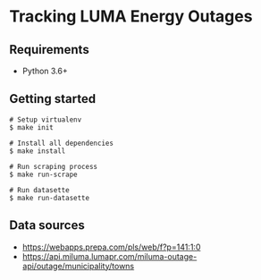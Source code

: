# Tracking LUMA Energy Outages

## Requirements

- Python 3.6+

## Getting started

```
# Setup virtualenv
$ make init

# Install all dependencies
$ make install

# Run scraping process
$ make run-scrape

# Run datasette
$ make run-datasette
```

## Data sources

- https://webapps.prepa.com/pls/web/f?p=141:1:0
- https://api.miluma.lumapr.com/miluma-outage-api/outage/municipality/towns
